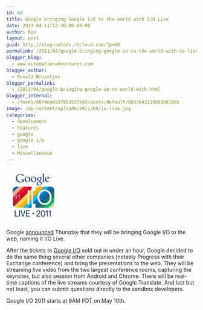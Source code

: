 ```yaml
---
id: 68
title: Google bringing Google I/O to the world with I/O Live
date: 2011-04-11T12:30:00-04:00
author: Ron
layout: post
guid: http://blog-autadv.rhcloud.com/?p=68
permalink: /2011/04/google-bringing-google-io-to-the-world-with-io-live.html
blogger_blog:
  - www.automationadventures.com
blogger_author:
  - Ronald Bruintjes
blogger_permalink:
  - /2011/04/google-bringing-google-io-to-world-with.html
blogger_internal:
  - /feeds/8074648837853537542/posts/default/8657843119883881085
image: /wp-content/uploads/2011/04/io-live.jpg
categories:
  - development
  - Features
  - google
  - google i/o
  - live
  - Miscellaneous
---
```

![](/wp-content/uploads/2011/04/io-live.jpg)

Google <a href="http://googleblog.blogspot.com/2011/04/bringing-google-io-direct-to-you-with.html" target="_blank">announced</a> Thursday that they will be bringing Google I/O to the web, naming it I/O Live.

After the tickets to <a href="http://www.google.com/events/io/2011/" target="_blank">Google I/O</a> sold out in under an hour, Google decided to do the same thing several other companies (notably Progress with their Exchange conference) and bring the presentations to the web. They will be streaming live video from the two largest conference rooms, capturing the keynotes, but also session from Android and Chrome. There will be real-time captions of the live streams courtesy of Google Translate. And last but not least, you can submit questions directly to the sandbox developers.

Google I/O 2011 starts at 9AM PDT on May 10th.